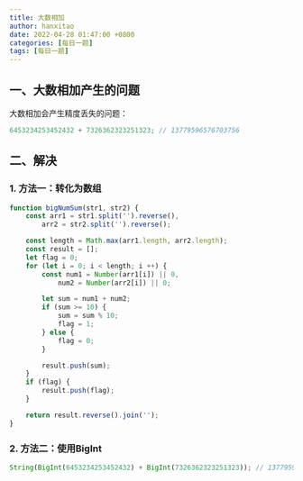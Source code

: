 ```yaml
---
title: 大数相加
author: hanxitao
date: 2022-04-28 01:47:00 +0800
categories: [每日一题]
tags: [每日一题]
---
```


## 一、大数相加产生的问题

   大数相加会产生精度丢失的问题：
   
   ```javascript
   6453234253452432 + 7326362323251323; // 13779596576703756
   ```

## 二、解决

### 1. 方法一：转化为数组

```javascript
function bigNumSum(str1, str2) {
    const arr1 = str1.split('').reverse(),
        arr2 = str2.split('').reverse();

    const length = Math.max(arr1.length, arr2.length);
    const result = [];
    let flag = 0;
    for (let i = 0; i < length; i ++) {
        const num1 = Number(arr1[i]) || 0,
            num2 = Number(arr2[i]) || 0;

        let sum = num1 + num2;
        if (sum >= 10) {
            sum = sum % 10;
            flag = 1;
        } else {
            flag = 0;
        }

        result.push(sum);
    }
    if (flag) {
        result.push(flag);
    }

    return result.reverse().join('');
}
```

### 2. 方法二：使用BigInt

```javascript
String(BigInt(6453234253452432) + BigInt(7326362323251323)); // 13779596576603755
```
